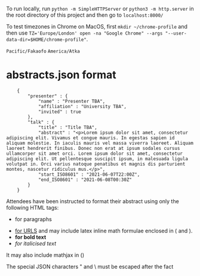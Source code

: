 To run locally, run `python -m SimpleHTTPServer` or `python3 -m http.server` in the root directory of this project and then go to `localhost:8000/`

To test timezones in Chrome on MacOS, first `mkdir ~/chrome-profile` and then use `TZ='Europe/London' open -na "Google Chrome" --args "--user-data-dir=$HOME/chrome-profile"`.

`Pacific/Fakaofo`
`America/Atka`

# abstracts.json format
```
    {
        "presenter" : {
            "name" : "Presenter TBA",
            "affiliation" : "University TBA",
            "invited" : true
        },
        "talk" : {
            "title" : "Title TBA",
            "abstract" : "<p>Lorem ipsum dolor sit amet, consectetur adipiscing elit. Vivamus et congue mauris. In egestas sapien id aliquam molestie. In iaculis mauris vel massa viverra laoreet. Aliquam laoreet hendrerit finibus. Donec non erat at ipsum sodales cursus ullamcorper sit amet orci. Lorem ipsum dolor sit amet, consectetur adipiscing elit. Ut pellentesque suscipit ipsum, in malesuada ligula volutpat in. Orci varius natoque penatibus et magnis dis parturient montes, nascetur ridiculus mus.</p>",
            "start_ISO8601" : "2021-06-07T22:00Z",
            "end_ISO8601" : "2021-06-08T00:30Z"
        }
    }
```

Attendees have been instructed to format their abstract using only the following HTML tags:
* <p>for paragraphs</p>
* <a href='https://www.url.com'>for URLS</a>
and may include latex inline math formulae enclosed in \( and \).
* <b>for bold text</b>
* <i>for italicised text</i>

It may also include mathjax in \(\)

The special JSON characters " and \ must be escaped after the fact